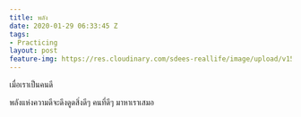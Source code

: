```yaml
---
title: พลัง
date: 2020-01-29 06:33:45 Z
tags:
- Practicing
layout: post
feature-img: https://res.cloudinary.com/sdees-reallife/image/upload/v1555658919/sample_feature_img.png
---
```


เมื่อเราเป็นคนดี

<i class="fa fa-child" style="color:plum"></i>

พลังแห่งความดีจะดึงดูดสิ่งดีๆ คนที่ดีๆ มาหาเราเสมอ
